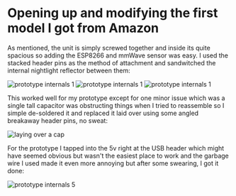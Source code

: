 # Opening up and modifying the first model I got from Amazon

As mentioned, the unit is simply screwed together and inside its quite spacious so adding the ESP8266 and mmWave sensor was easy. I used the stacked header pins as the method of attachment and sandwitched the internal nightlight reflector between them:

![prototype internals 1](/images/prototype%20internals%202.jpg)
![prototype internals 1](/images/prototype%20internals%203.jpg)
![prototype internals 1](/images/prototype%20internals%204.jpg)

This worked well for my prototype except for one minor issue which was a single tall capacitor was obstructing things when I tried to reassemble so I simple de-soldered it and replaced it laid over using some angled breakaway header pins, no sweat:

![laying over a cap](/images/laying%20over%20a%20cap.jpg)

For the prototype I tapped into the 5v right at the USB header which might have seemed obvious but wasn't the easiest place to work and the garbage wire I used made it even more annoying but after some swearing, I got it done:

![prototype internals 5](/images/prototype%20internals%205.jpg)
